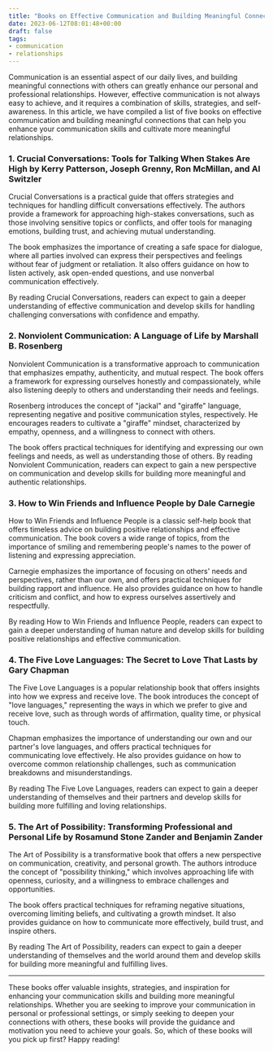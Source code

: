 ```yaml
---
title: "Books on Effective Communication and Building Meaningful Connections"
date: 2023-06-12T08:01:48+00:00
draft: false
tags:
- communication
- relationships
---
```


Communication is an essential aspect of our daily lives, and building meaningful connections with others can greatly enhance our personal and professional relationships. However, effective communication is not always easy to achieve, and it requires a combination of skills, strategies, and self-awareness. In this article, we have compiled a list of five books on effective communication and building meaningful connections that can help you enhance your communication skills and cultivate more meaningful relationships.

### 1. Crucial Conversations: Tools for Talking When Stakes Are High by Kerry Patterson, Joseph Grenny, Ron McMillan, and Al Switzler

Crucial Conversations is a practical guide that offers strategies and techniques for handling difficult conversations effectively. The authors provide a framework for approaching high-stakes conversations, such as those involving sensitive topics or conflicts, and offer tools for managing emotions, building trust, and achieving mutual understanding.

The book emphasizes the importance of creating a safe space for dialogue, where all parties involved can express their perspectives and feelings without fear of judgment or retaliation. It also offers guidance on how to listen actively, ask open-ended questions, and use nonverbal communication effectively.

By reading Crucial Conversations, readers can expect to gain a deeper understanding of effective communication and develop skills for handling challenging conversations with confidence and empathy.

### 2. Nonviolent Communication: A Language of Life by Marshall B. Rosenberg

Nonviolent Communication is a transformative approach to communication that emphasizes empathy, authenticity, and mutual respect. The book offers a framework for expressing ourselves honestly and compassionately, while also listening deeply to others and understanding their needs and feelings.

Rosenberg introduces the concept of "jackal" and "giraffe" language, representing negative and positive communication styles, respectively. He encourages readers to cultivate a "giraffe" mindset, characterized by empathy, openness, and a willingness to connect with others.

The book offers practical techniques for identifying and expressing our own feelings and needs, as well as understanding those of others. By reading Nonviolent Communication, readers can expect to gain a new perspective on communication and develop skills for building more meaningful and authentic relationships.

### 3. How to Win Friends and Influence People by Dale Carnegie

How to Win Friends and Influence People is a classic self-help book that offers timeless advice on building positive relationships and effective communication. The book covers a wide range of topics, from the importance of smiling and remembering people's names to the power of listening and expressing appreciation.

Carnegie emphasizes the importance of focusing on others' needs and perspectives, rather than our own, and offers practical techniques for building rapport and influence. He also provides guidance on how to handle criticism and conflict, and how to express ourselves assertively and respectfully.

By reading How to Win Friends and Influence People, readers can expect to gain a deeper understanding of human nature and develop skills for building positive relationships and effective communication.

### 4. The Five Love Languages: The Secret to Love That Lasts by Gary Chapman

The Five Love Languages is a popular relationship book that offers insights into how we express and receive love. The book introduces the concept of "love languages," representing the ways in which we prefer to give and receive love, such as through words of affirmation, quality time, or physical touch.

Chapman emphasizes the importance of understanding our own and our partner's love languages, and offers practical techniques for communicating love effectively. He also provides guidance on how to overcome common relationship challenges, such as communication breakdowns and misunderstandings.

By reading The Five Love Languages, readers can expect to gain a deeper understanding of themselves and their partners and develop skills for building more fulfilling and loving relationships.

### 5. The Art of Possibility: Transforming Professional and Personal Life by Rosamund Stone Zander and Benjamin Zander

The Art of Possibility is a transformative book that offers a new perspective on communication, creativity, and personal growth. The authors introduce the concept of "possibility thinking," which involves approaching life with openness, curiosity, and a willingness to embrace challenges and opportunities.

The book offers practical techniques for reframing negative situations, overcoming limiting beliefs, and cultivating a growth mindset. It also provides guidance on how to communicate more effectively, build trust, and inspire others.

By reading The Art of Possibility, readers can expect to gain a deeper understanding of themselves and the world around them and develop skills for building more meaningful and fulfilling lives.

---

These books offer valuable insights, strategies, and inspiration for enhancing your communication skills and building more meaningful relationships. Whether you are seeking to improve your communication in personal or professional settings, or simply seeking to deepen your connections with others, these books will provide the guidance and motivation you need to achieve your goals. So, which of these books will you pick up first? Happy reading!